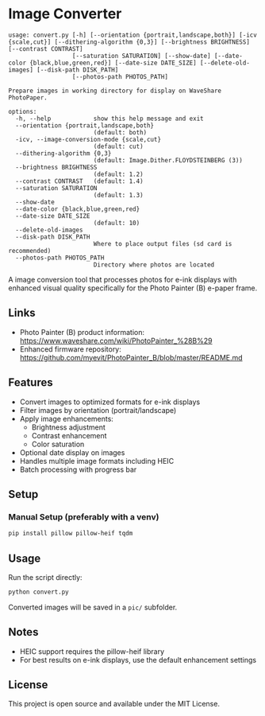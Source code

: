 # Image Converter

```
usage: convert.py [-h] [--orientation {portrait,landscape,both}] [-icv {scale,cut}] [--dithering-algorithm {0,3}] [--brightness BRIGHTNESS] [--contrast CONTRAST]
                  [--saturation SATURATION] [--show-date] [--date-color {black,blue,green,red}] [--date-size DATE_SIZE] [--delete-old-images] [--disk-path DISK_PATH]
                  [--photos-path PHOTOS_PATH]

Prepare images in working directory for display on WaveShare PhotoPaper.

options:
  -h, --help            show this help message and exit
  --orientation {portrait,landscape,both}
                        (default: both)
  -icv, --image-conversion-mode {scale,cut}
                        (default: cut)
  --dithering-algorithm {0,3}
                        (default: Image.Dither.FLOYDSTEINBERG (3))
  --brightness BRIGHTNESS
                        (default: 1.2)
  --contrast CONTRAST   (default: 1.4)
  --saturation SATURATION
                        (default: 1.3)
  --show-date
  --date-color {black,blue,green,red}
  --date-size DATE_SIZE
                        (default: 10)
  --delete-old-images
  --disk-path DISK_PATH
                        Where to place output files (sd card is recommended)
  --photos-path PHOTOS_PATH
                        Directory where photos are located
```

A image conversion tool that processes photos for e-ink displays with enhanced visual quality specifically for the Photo Painter (B) e-paper frame.

## Links
- Photo Painter (B) product information: https://www.waveshare.com/wiki/PhotoPainter_%28B%29
- Enhanced firmware repository: https://github.com/myevit/PhotoPainter_B/blob/master/README.md

## Features

- Convert images to optimized formats for e-ink displays
- Filter images by orientation (portrait/landscape)
- Apply image enhancements:
  - Brightness adjustment
  - Contrast enhancement
  - Color saturation
- Optional date display on images
- Handles multiple image formats including HEIC
- Batch processing with progress bar

## Setup

### Manual Setup (preferably with a venv)

```bash
pip install pillow pillow-heif tqdm
```

## Usage

Run the script directly:

```bash
python convert.py
```

Converted images will be saved in a `pic/` subfolder.

## Notes

- HEIC support requires the pillow-heif library
- For best results on e-ink displays, use the default enhancement settings

## License

This project is open source and available under the MIT License. 
